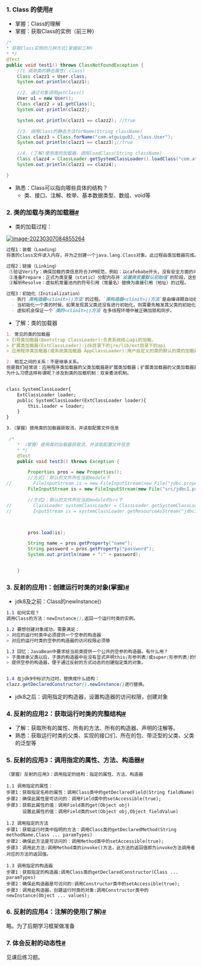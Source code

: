 ### 1. Class 的使用[#](https://www.cnblogs.com/deyo/p/17496096.html#1-class-%E7%9A%84%E4%BD%BF%E7%94%A8)

- 掌握：Class的理解
- 掌握：获取Class的实例（前三种）

```java
/*
* 获取Class实例的几种方式(掌握前三种)
* */
@Test
public void test1() throws ClassNotFoundException {
    //1.调用类的静态属性(.class)
    Class clazz1 = User.class;
    System.out.println(clazz1);

    //2. 通过对象调用getClass()
    User u1 = new User();
    Class clazz2 = u1.getClass();
    System.out.println(clazz2);

    System.out.println(clazz1 == clazz2); //true

    //3. 调用Class的静态方法forName(String className)
    Class clazz3 = Class.forName("com.atguigu02._class.User");
    System.out.println(clazz1 == clazz3);//true

    //4. (了解)使用类的加载器，调用loadClass(String className)
    Class clazz4 = ClassLoader.getSystemClassLoader().loadClass("com.atguigu02._class.User");
    System.out.println(clazz1 == clazz4);

}
```

- 熟悉：Class可以指向哪些具体的结构？
    - 类、接口、注解、枚举、基本数据类型、数组、void等

### 2. 类的加载与类的加载器[#](https://www.cnblogs.com/deyo/p/17496096.html#2-%E7%B1%BB%E7%9A%84%E5%8A%A0%E8%BD%BD%E4%B8%8E%E7%B1%BB%E7%9A%84%E5%8A%A0%E8%BD%BD%E5%99%A8)

- 类的加载过程：

[![image-20230307084855264](https://s2.loli.net/2023/06/21/Oc4mCoGwhvH3yju.png)](https://s2.loli.net/2023/06/21/Oc4mCoGwhvH3yju.png)

```markdown
过程1：装载（Loading）
将类的class文件读入内存，并为之创建一个java.lang.Class对象。此过程由类加载器完成。

过程2：链接（Linking）
 ①验证Verify：确保加载的类信息符合JVM规范，例如：以cafebabe开头，没有安全方面的问题。
 ②准备Prepare：正式为类变量（static）分配内存并`设置类变量默认初始值`的阶段，这些内存都将在方法区中进行分配。
 ③解析Resolve：虚拟机常量池内的符号引用（常量名）替换为直接引用（地址）的过程。

过程3：初始化（Initialization）
  - 执行`类构造器<clinit>()方法`的过程。`类构造器<clinit>()方法`是由编译期自动收集类中所有类变量的赋值动作和静态代码块中的语句合并产生的。（类构造器是构造类信息的，不是构造该类对象的构造器）。
  - 当初始化一个类的时候，如果发现其父类还没有进行初始化，则需要先触发其父类的初始化。
  - 虚拟机会保证一个`类的<clinit>()方法`在多线程环境中被正确加锁和同步。
```

- 了解：类的加载器

```markdown
1. 常见的类的加载器
> 引导类加载器(Bootstrap ClassLoader):负责系统核心api的加载。
> 扩展类加载器(ExtClassLoader):jdk目录下的jre/lib/ext目录下的api
> 应用程序类加载器(或系统类加载器 AppClassLoader):用户自定义的类的默认的类的加载器

2. 相互之间的关系：不是继承关系。
但是我们经常说：应用程序类加载器的父类加载器是扩展类加载器；扩展类加载器的父类加载器是引导类加载器。
为什么习惯这样称谓呢？涉及到类的加载机制：双亲委派机制。


class SystemClassLoader{
    ExtClassLoader loader;
    public SystemClassLoader(ExtClassLoader loader){
        this.loader = loader;
    }
}

3.（掌握）使用类的加载器获取流，并读取配置文件信息
```

```java
 /*
    * （掌握）使用类的加载器获取流，并读取配置文件信息
    * */
    @Test
    public void test3() throws Exception {

        Properties pros = new Properties();
        //方式1：默认的文件所在当前module下
//        FileInputStream is = new FileInputStream(new File("jdbc.properties"));
        FileInputStream is = new FileInputStream(new File("src/jdbc1.properties"));

        //方式2：默认的文件所在当前module的src下
//        ClassLoader systemClassLoader = ClassLoader.getSystemClassLoader();
//        InputStream is = systemClassLoader.getResourceAsStream("jdbc1.properties");



        pros.load(is);

        String name = pros.getProperty("name");
        String password = pros.getProperty("password");
        System.out.println(name + ":" + password);


    }
```

### 3. 反射的应用1：创建运行时类的对象(掌握)[#](https://www.cnblogs.com/deyo/p/17496096.html#3-%E5%8F%8D%E5%B0%84%E7%9A%84%E5%BA%94%E7%94%A81%E5%88%9B%E5%BB%BA%E8%BF%90%E8%A1%8C%E6%97%B6%E7%B1%BB%E7%9A%84%E5%AF%B9%E8%B1%A1%E6%8E%8C%E6%8F%A1)

- jdk8及之前：Class的newInstance()

```scss
1.1 如何实现？
调用Class的方法：newInstance(),返回一个运行时类的实例。

1.2 要想创建对象成功，需要满足：
> 对应的运行时类中必须提供一个空参的构造器
> 对应的运行时类的空参的构造器的访问权限必须够

1.3 回忆：JavaBean中要求给当前类提供一个公共的空参的构造器。有什么用？
> 子类继承父类以后，子类的构造器中在没有显式声明this(形参列表)或super(形参列表)的情况下，默认调用父类空参的构造器
> 提供空参的构造器，便于通过反射的方式动态的创建指定类的对象。


1.4 在jdk9中标识为过时，替换成什么结构：
clazz.getDeclaredConstructor().newInstance()进行替换。
```

- jdk8之后：调用指定的构造器，设置构造器的访问权限，创建对象

### 4. 反射的应用2：获取运行时类的完整结构[#](https://www.cnblogs.com/deyo/p/17496096.html#4-%E5%8F%8D%E5%B0%84%E7%9A%84%E5%BA%94%E7%94%A82%E8%8E%B7%E5%8F%96%E8%BF%90%E8%A1%8C%E6%97%B6%E7%B1%BB%E7%9A%84%E5%AE%8C%E6%95%B4%E7%BB%93%E6%9E%84)

- 了解：获取所有的属性、所有的方法、所有的构造器、声明的注解等。
- 熟悉：获取运行时类的父类、实现的接口们、所在的包、带泛型的父类、父类的泛型等

### 5. 反射的应用3：调用指定的属性、方法、构造器[#](https://www.cnblogs.com/deyo/p/17496096.html#5-%E5%8F%8D%E5%B0%84%E7%9A%84%E5%BA%94%E7%94%A83%E8%B0%83%E7%94%A8%E6%8C%87%E5%AE%9A%E7%9A%84%E5%B1%9E%E6%80%A7%E6%96%B9%E6%B3%95%E6%9E%84%E9%80%A0%E5%99%A8)

```delphi
（掌握）反射的应用3：调用指定的结构：指定的属性、方法、构造器

1.1 调用指定的属性：
步骤1：获取指定名称的属性：调用Class类中的getDeclaredField(String fieldName)
步骤2：确保此属性是可访问的：调用Field类中的setAccessible(true);
步骤3：获取此属性的值：调用Field类的get(Object obj)
      设置此属性的值：调用Field类的set(Object obj,Object fieldValue)

1.2 调用指定的方法
步骤1：获取运行时类中指明的方法：调用Class类的getDeclaredMethod(String methodName,Class ... paramTypes)
步骤2：确保此方法是可访问的：调用Method类中的setAccessible(true);
步骤3：调用此方法:调用Method类的invoke()方法，此方法的返回值即为invoke方法调用者对应的方法的返回值。

1.3 调用指定的构造器
步骤1：获取指定的构造器:调用Class类的getDeclaredConstructor(Class ... paramTypes)
步骤2：确保此构造器是可访问的:调用Constructor类中的setAccessible(true);
步骤3：调用此构造器，创建运行时类的对象:调用Constructor类中的newInstance(Object ... values);
```

### 6. 反射的应用4：注解的使用(了解)[#](https://www.cnblogs.com/deyo/p/17496096.html#6-%E5%8F%8D%E5%B0%84%E7%9A%84%E5%BA%94%E7%94%A84%E6%B3%A8%E8%A7%A3%E7%9A%84%E4%BD%BF%E7%94%A8%E4%BA%86%E8%A7%A3)

略。为了后期学习框架做准备

### 7. 体会反射的动态性[#](https://www.cnblogs.com/deyo/p/17496096.html#7-%E4%BD%93%E4%BC%9A%E5%8F%8D%E5%B0%84%E7%9A%84%E5%8A%A8%E6%80%81%E6%80%A7)

见课后练习题。